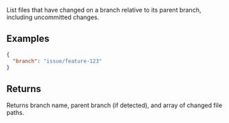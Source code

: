 List files that have changed on a branch relative to its parent branch, including uncommitted changes.

## Examples

```json
{
  "branch": "issue/feature-123"
}
```

## Returns

Returns branch name, parent branch (if detected), and array of changed file paths.
